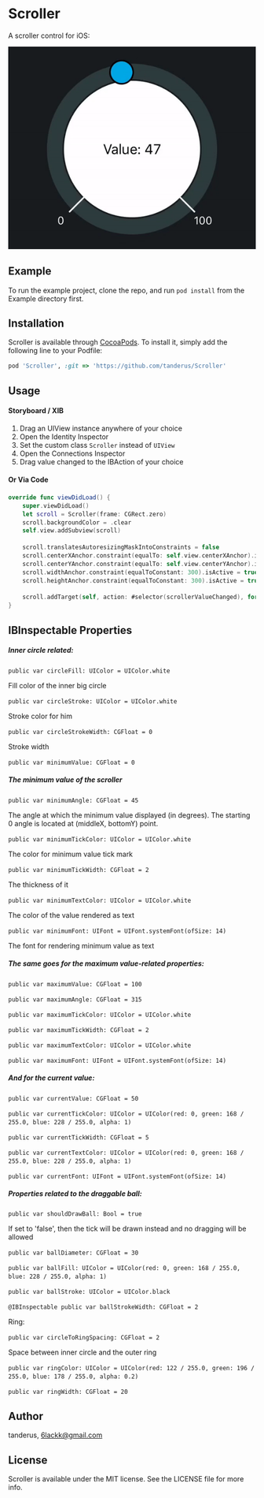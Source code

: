 # Scroller

A scroller control for iOS:

![](Screenshots/scrollerMain.gif)

## Example

To run the example project, clone the repo, and run `pod install` from the Example directory first.

## Installation

Scroller is available through [CocoaPods](https://cocoapods.org). To install
it, simply add the following line to your Podfile:

```ruby
pod 'Scroller', :git => 'https://github.com/tanderus/Scroller'
```

## Usage

#### Storyboard / XIB

1. Drag an UIView instance anywhere of your choice
2. Open the Identity Inspector
3. Set the custom class `Scroller` instead of `UIView`
4. Open the Connections Inspector
5. Drag value changed to the IBAction of your choice

#### Or Via Code

```swift
override func viewDidLoad() {
    super.viewDidLoad()
    let scroll = Scroller(frame: CGRect.zero)
    scroll.backgroundColor = .clear
    self.view.addSubview(scroll)
        
    scroll.translatesAutoresizingMaskIntoConstraints = false
    scroll.centerXAnchor.constraint(equalTo: self.view.centerXAnchor).isActive = true
    scroll.centerYAnchor.constraint(equalTo: self.view.centerYAnchor).isActive = true
   	scroll.widthAnchor.constraint(equalToConstant: 300).isActive = true
    scroll.heightAnchor.constraint(equalToConstant: 300).isActive = true
  
    scroll.addTarget(self, action: #selector(scrollerValueChanged), for: .valueChanged)
}
```

## IBInspectable Properties

##### Inner circle related:

`public var circleFill: UIColor = UIColor.white`

Fill color of the inner big circle

`public var circleStroke: UIColor = UIColor.white`

Stroke color for him

`public var circleStrokeWidth: CGFloat = 0`

Stroke width

`public var minimumValue: CGFloat = 0`

##### The minimum value of the scroller

`public var minimumAngle: CGFloat = 45`

The angle at which the minimum value displayed (in degrees). The starting 0 angle is located at (middleX, bottomY) point.

`public var minimumTickColor: UIColor = UIColor.white`

The color for minimum value tick mark

`public var minimumTickWidth: CGFloat = 2`

The thickness of it

`public var minimumTextColor: UIColor = UIColor.white`

The color of the value rendered as text

`public var minimumFont: UIFont = UIFont.systemFont(ofSize: 14)`

The font for rendering minimum value as text



##### The same goes for the maximum value-related properties:

`public var maximumValue: CGFloat = 100`

`public var maximumAngle: CGFloat = 315`

`public var maximumTickColor: UIColor = UIColor.white`

`public var maximumTickWidth: CGFloat = 2`

`public var maximumTextColor: UIColor = UIColor.white`

`public var maximumFont: UIFont = UIFont.systemFont(ofSize: 14)`



##### And for the current value:

`public var currentValue: CGFloat = 50`

`public var currentTickColor: UIColor = UIColor(red: 0, green: 168 / 255.0, blue: 228 / 255.0, alpha: 1)`

`public var currentTickWidth: CGFloat = 5`   

`public var currentTextColor: UIColor = UIColor(red: 0, green: 168 / 255.0, blue: 228 / 255.0, alpha: 1)`

`public var currentFont: UIFont = UIFont.systemFont(ofSize: 14)`



##### Properties related to the draggable ball:

`public var shouldDrawBall: Bool = true`

If set to 'false', then the tick will be drawn instead and no dragging will be allowed

`public var ballDiameter: CGFloat = 30`

`public var ballFill: UIColor = UIColor(red: 0, green: 168 / 255.0, blue: 228 / 255.0, alpha: 1)`

`public var ballStroke: UIColor = UIColor.black`

`@IBInspectable public var ballStrokeWidth: CGFloat = 2`



Ring:

`public var circleToRingSpacing: CGFloat = 2`

Space between inner circle and the outer ring

`public var ringColor: UIColor = UIColor(red: 122 / 255.0, green: 196 / 255.0, blue: 178 / 255.0, alpha: 0.2)`

`public var ringWidth: CGFloat = 20`

## Author

tanderus, 6lackk@gmail.com

## License

Scroller is available under the MIT license. See the LICENSE file for more info.
